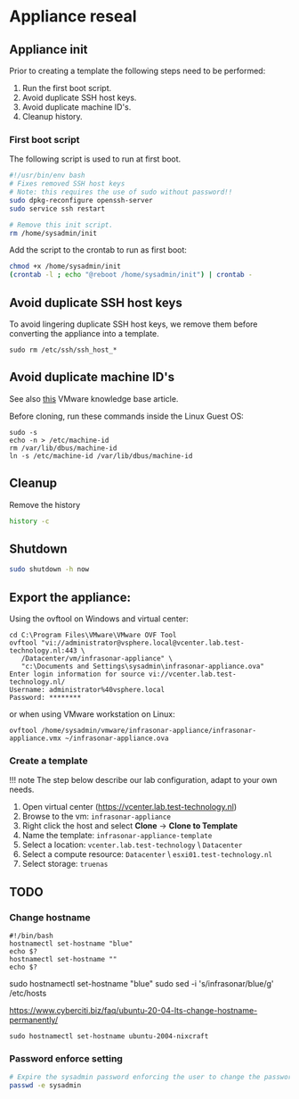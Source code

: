 # Appliance reseal

## Appliance init

Prior to creating a template the following steps need to be performed:

1. Run the first boot script.
2. Avoid duplicate SSH host keys.
3. Avoid duplicate machine ID's.
4. Cleanup history.


### First boot script

The following script is used to run at first boot.

```bash title="/home/sysadmin/init"
#!/usr/bin/env bash
# Fixes removed SSH host keys
# Note: this requires the use of sudo without password!!
sudo dpkg-reconfigure openssh-server
sudo service ssh restart

# Remove this init script.
rm /home/sysadmin/init
```

Add the script to the crontab to run as first boot:

```bash
chmod +x /home/sysadmin/init
(crontab -l ; echo "@reboot /home/sysadmin/init") | crontab -
```

## Avoid duplicate SSH host keys

To avoid lingering duplicate SSH host keys, we remove them before converting the appliance into a template.

```
sudo rm /etc/ssh/ssh_host_* 
```


## Avoid duplicate machine ID's

See also [this](https://kb.vmware.com/s/article/82229) VMware knowledge base article.

Before cloning, run these commands inside the Linux Guest OS:

```
sudo -s
echo -n > /etc/machine-id
rm /var/lib/dbus/machine-id
ln -s /etc/machine-id /var/lib/dbus/machine-id
```

## Cleanup

Remove the history

```bash
history -c
```

## Shutdown

```bash
sudo shutdown -h now
```

## Export the appliance: 

Using the ovftool on Windows and virtual center:

```
cd C:\Program Files\VMware\VMware OVF Tool
ovftool "vi://administrator@vsphere.local@vcenter.lab.test-technology.nl:443 \
   /Datacenter/vm/infrasonar-appliance" \
   "c:\Documents and Settings\sysadmin\infrasonar-appliance.ova"
Enter login information for source vi://vcenter.lab.test-technology.nl/
Username: administrator%40vsphere.local
Password: ********
```

or when using VMware workstation on Linux:

```
ovftool /home/sysadmin/vmware/infrasonar-appliance/infrasonar-appliance.vmx ~/infrasonar-appliance.ova
```


### Create a template

!!! note
    The step below describe our lab configuration, adapt to your own needs.

1. Open virtual center (https://vcenter.lab.test-technology.nl)
2. Browse to the vm: `infrasonar-appliance`
3. Right click the host and select **Clone** -> **Clone to Template**
4. Name the template: `infrasonar-appliance-template`
5. Select a location: `vcenter.lab.test-technology` \ `Datacenter`
6. Select a compute resource: `Datacenter` \ `esxi01.test-technology.nl`
7. Select storage: `truenas`


## TODO


### Change hostname

```
#!/bin/bash
hostnamectl set-hostname "blue"
echo $?
hostnamectl set-hostname ""
echo $?
```

sudo hostnamectl set-hostname "blue"
sudo sed -i 's/infrasonar/blue/g' /etc/hosts

https://www.cyberciti.biz/faq/ubuntu-20-04-lts-change-hostname-permanently/

```
sudo hostnamectl set-hostname ubuntu-2004-nixcraft
```

### Password enforce setting

```bash
# Expire the sysadmin password enforcing the user to change the password at logon
passwd -e sysadmin
```

